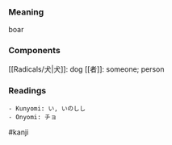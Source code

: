 ### Meaning

boar

### Components

[[Radicals/犬|犬]]: dog [[者]]: someone; person

### Readings

```
- Kunyomi: い, いのしし
- Onyomi: チョ
```

#kanji